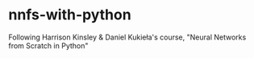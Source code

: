 # nnfs-with-python
Following Harrison Kinsley &amp; Daniel Kukieła's course, "Neural Networks from Scratch in Python"
